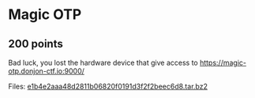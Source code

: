 # Magic OTP
## 200 points

Bad luck, you lost the hardware device that give access to https://magic-otp.donjon-ctf.io:9000/



Files:
[e1b4e2aaa48d2811b06820f0191d3f2f2beec6d8.tar.bz2](./files/e1b4e2aaa48d2811b06820f0191d3f2f2beec6d8.tar.bz2)